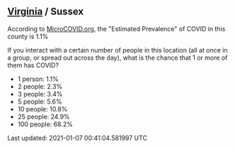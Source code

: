
## [Virginia](/united-states/virginia) / Sussex

According to [MicroCOVID.org](http://microcovid.org),
the "Estimated Prevalence" of COVID in this county is 1.1%

If you interact with a certain number of people in this location
(all at once in a group, or spread out across the day), what is the chance that
1 or more of them has COVID?

- 1 person: 1.1%
- 2 people: 2.3%
- 3 people: 3.4%
- 5 people: 5.6%
- 10 people: 10.8%
- 25 people: 24.9%
- 100 people: 68.2%

Last updated: 2021-01-07 00:41:04.581997 UTC
